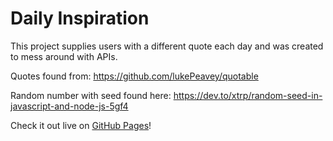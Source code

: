 # Daily Inspiration

This project supplies users with a different quote each day and was created to mess around with APIs.

Quotes found from: https://github.com/lukePeavey/quotable

Random number with seed found here: https://dev.to/xtrp/random-seed-in-javascript-and-node-js-5gf4 

Check it out live on [GitHub Pages](https://icecoolr.github.io/Daily-Inspiration/)!
